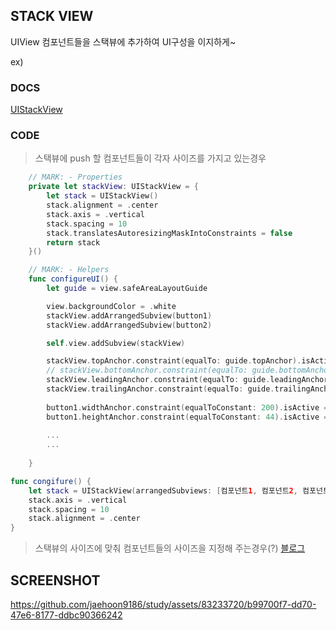 ## STACK VIEW
UIView 컴포넌트들을 스택뷰에 추가하여 UI구성을 이지하게~

ex) 

### DOCS
[UIStackView](https://developer.apple.com/documentation/uikit/uistackview)

### CODE
> 스택뷰에 push 할 컴포넌트들이 각자 사이즈를 가지고 있는경우
```swift
    // MARK: - Properties
    private let stackView: UIStackView = {
        let stack = UIStackView()
        stack.alignment = .center
        stack.axis = .vertical
        stack.spacing = 10
        stack.translatesAutoresizingMaskIntoConstraints = false
        return stack
    }()

```
```swift
    // MARK: - Helpers
    func configureUI() {
        let guide = view.safeAreaLayoutGuide

        view.backgroundColor = .white
        stackView.addArrangedSubview(button1)
        stackView.addArrangedSubview(button2)

        self.view.addSubview(stackView)

        stackView.topAnchor.constraint(equalTo: guide.topAnchor).isActive = true
        // stackView.bottomAnchor.constraint(equalTo: guide.bottomAnchor).isActive = true
        stackView.leadingAnchor.constraint(equalTo: guide.leadingAnchor).isActive = true
        stackView.trailingAnchor.constraint(equalTo: guide.trailingAnchor).isActive = true
        
        button1.widthAnchor.constraint(equalToConstant: 200).isActive = true
        button1.heightAnchor.constraint(equalToConstant: 44).isActive = true
        
        ...
        ...
        
    }
```

```swift
func congifure() {
    let stack = UIStackView(arrangedSubviews: [컴포넌트1, 컴포넌트2, 컴포넌트3])
    stack.axis = .vertical
    stack.spacing = 10
    stack.alignment = .center
}
```

> 스택뷰의 사이즈에 맞춰 컴포넌트들의 사이즈을 지정해 주는경우(?)
[블로그](https://velog.io/@sun02/UIStackView-%EC%BD%94%EB%93%9C%EB%A1%9C-%EC%9E%91%EC%84%B1%ED%95%98%EA%B8%B0)


## SCREENSHOT



https://github.com/jaehoon9186/study/assets/83233720/b99700f7-dd70-47e6-8177-ddbc90366242


